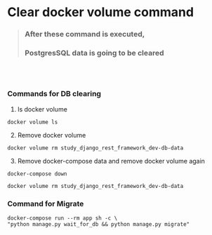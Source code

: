# Clear docker volume command

> ### After these command is executed,
> ### PostgresSQL data is going to be cleared

<br>
<br>

### Commands for DB clearing 

1. ls docker volume
```shell
docker volume ls
```

2. Remove docker volume
```shell
docker volume rm study_django_rest_framework_dev-db-data
```

3. Remove docker-compose data and remove docker volume again 
```shell
docker-compose down
```
```shell
docker volume rm study_django_rest_framework_dev-db-data
```


### Command for Migrate
```shell
docker-compose run --rm app sh -c \
"python manage.py wait_for_db && python manage.py migrate"
```